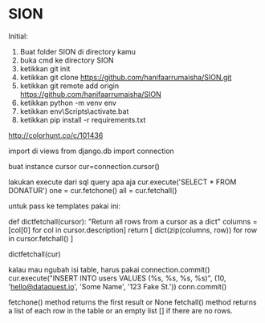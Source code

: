 # SION

Initial:
1. Buat folder SION di directory kamu
2. buka cmd ke directory SION
3. ketikkan git init
4. ketikkan git clone https://github.com/hanifaarrumaisha/SION.git
5. ketikkan git remote add origin https://github.com/hanifaarrumaisha/SION
3. ketikkan python -m venv env
4. ketikkan env\Scripts\activate.bat
5. ketikkan pip install -r requirements.txt


http://colorhunt.co/c/101436

import di views
from django.db import connection



buat instance cursor
cur=connection.cursor()

lakukan execute dari sql query apa aja
cur.execute('SELECT * FROM DONATUR')
one = cur.fetchone() 
all = cur.fetchall()

untuk pass ke templates pakai ini: 

def dictfetchall(cursor):
    "Return all rows from a cursor as a dict"
    columns = [col[0] for col in cursor.description]
    return [
        dict(zip(columns, row))
        for row in cursor.fetchall()
    ]

dictfetchall(cur)

kalau mau ngubah isi table, harus pakai connection.commit()
cur.execute("INSERT INTO users VALUES (%s, %s, %s, %s)", (10, 'hello@dataquest.io', 'Some Name', '123 Fake St.')) conn.commit()


fetchone() method returns the first result or None
fetchall() method returns a list of each row in the table or an empty list [] if there are no rows.
